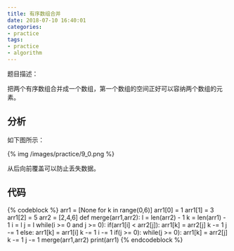```yaml
---
title: 有序数组合并
date: 2018-07-10 16:40:01
categories:
- practice
tags:
- practice
- algorithm
---
```

题目描述：

把两个有序数组合并成一个数组，第一个数组的空间正好可以容纳两个数组的元素。

<!-- more -->

## 分析

如下图所示：

{% img /images/practice/9_0.png %}

从后向前覆盖可以防止丢失数据。

## 代码

{% codeblock %}
arr1 = [None for k in range(0,6)]
arr1[0] = 1
arr1[1] = 3
arr1[2] = 5
arr2 = [2,4,6]
def merge(arr1,arr2):
    l = len(arr2) - 1
    k = len(arr1) - 1
    i = l
    j = l
    while(i >= 0 and j >= 0):
        if(arr1[i] < arr2[j]):
            arr1[k] = arr2[j]
            k -= 1
            j -= 1
        else:
            arr1[k] = arr1[i]
            k -= 1
            i -= 1
    if(j >= 0):
        while(j >= 0):
            arr1[k] = arr2[j]
            k -= 1
            j -= 1
merge(arr1,arr2)
print(arr1)
{% endcodeblock %}


